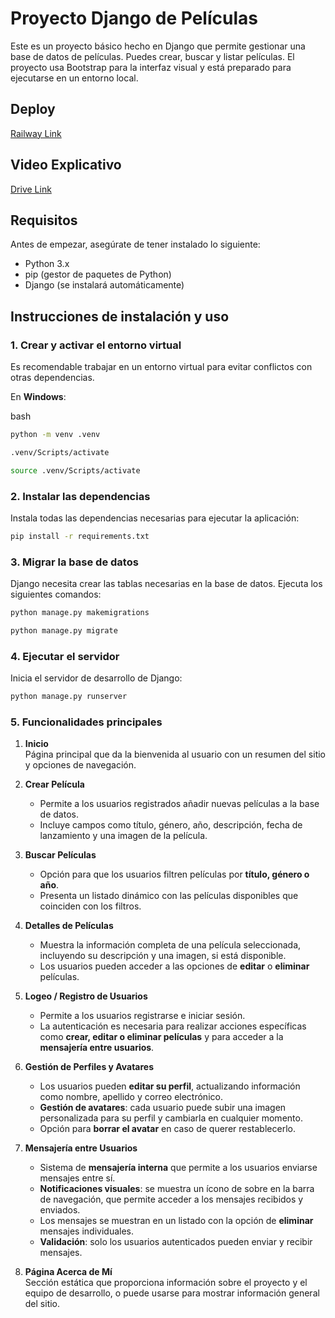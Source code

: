 # Proyecto Django de Películas

Este es un proyecto básico hecho en Django que permite gestionar una base de datos de películas. Puedes crear, buscar y listar películas. El proyecto usa Bootstrap para la interfaz visual y está preparado para ejecutarse en un entorno local.

## Deploy

[Railway Link](https://alvaredo-proyfinal-python-coder-production.up.railway.app/)

## Video Explicativo

[Drive Link](https://drive.google.com/file/d/1zlF1FPH5xGqPR4q9VemCvkdoRDXBB1ze/view?usp=drive_link)

## Requisitos

Antes de empezar, asegúrate de tener instalado lo siguiente:

- Python 3.x
- pip (gestor de paquetes de Python)
- Django (se instalará automáticamente)

## Instrucciones de instalación y uso

### 1. Crear y activar el entorno virtual

Es recomendable trabajar en un entorno virtual para evitar conflictos con otras dependencias.

En **Windows**:

bash

```bash
python -m venv .venv
```

```bash
.venv/Scripts/activate
```

```bash
source .venv/Scripts/activate
```

### 2. Instalar las dependencias

Instala todas las dependencias necesarias para ejecutar la aplicación:

```bash
pip install -r requirements.txt
```

### 3. Migrar la base de datos

Django necesita crear las tablas necesarias en la base de datos. Ejecuta los siguientes comandos:

```bash
python manage.py makemigrations

```

```bash
python manage.py migrate
```

### 4. Ejecutar el servidor

Inicia el servidor de desarrollo de Django:

```bash
python manage.py runserver
```

### 5. Funcionalidades principales

1. **Inicio**  
   Página principal que da la bienvenida al usuario con un resumen del sitio y opciones de navegación.

2. **Crear Película**  
   - Permite a los usuarios registrados añadir nuevas películas a la base de datos.  
   - Incluye campos como título, género, año, descripción, fecha de lanzamiento y una imagen de la película.  

3. **Buscar Películas**  
   - Opción para que los usuarios filtren películas por **título, género o año**.  
   - Presenta un listado dinámico con las películas disponibles que coinciden con los filtros.

4. **Detalles de Películas**  
   - Muestra la información completa de una película seleccionada, incluyendo su descripción y una imagen, si está disponible.  
   - Los usuarios pueden acceder a las opciones de **editar** o **eliminar** películas.

5. **Logeo / Registro de Usuarios**  
   - Permite a los usuarios registrarse e iniciar sesión.  
   - La autenticación es necesaria para realizar acciones específicas como **crear, editar o eliminar películas** y para acceder a la **mensajería entre usuarios**.

6. **Gestión de Perfiles y Avatares**  
   - Los usuarios pueden **editar su perfil**, actualizando información como nombre, apellido y correo electrónico.  
   - **Gestión de avatares**: cada usuario puede subir una imagen personalizada para su perfil y cambiarla en cualquier momento.  
   - Opción para **borrar el avatar** en caso de querer restablecerlo.

7. **Mensajería entre Usuarios**  
   - Sistema de **mensajería interna** que permite a los usuarios enviarse mensajes entre sí.  
   - **Notificaciones visuales**: se muestra un ícono de sobre en la barra de navegación, que permite acceder a los mensajes recibidos y enviados.  
   - Los mensajes se muestran en un listado con la opción de **eliminar** mensajes individuales.  
   - **Validación**: solo los usuarios autenticados pueden enviar y recibir mensajes.

8. **Página Acerca de Mí**  
   Sección estática que proporciona información sobre el proyecto y el equipo de desarrollo, o puede usarse para mostrar información general del sitio.
